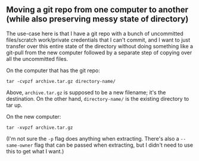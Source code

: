 ## Moving a git repo from one computer to another (while also preserving messy state of directory)

The use-case here is that I have a git repo with a bunch of uncommitted files/scratch work/private credentials that I can't commit,
and I want to just transfer over this entire state of the directory without doing something like a git-pull from the new
computer followed by a separate step of copying over all the uncommitted files.

On the computer that has the git repo:

```
tar -cvpzf archive.tar.gz directory-name/
```

Above, `archive.tar.gz` is supposed to be a new filename; it's the destination.
On the other hand, `directory-name/` is the existing directory to tar up.

On the new computer:

```
tar -xvpzf archive.tar.gz
```

(I'm not sure the `-p` flag does anything when extracting.
There's also a `--same-owner` flag that can be passed when extracting,
but I didn't need to use this to get what I want.)
